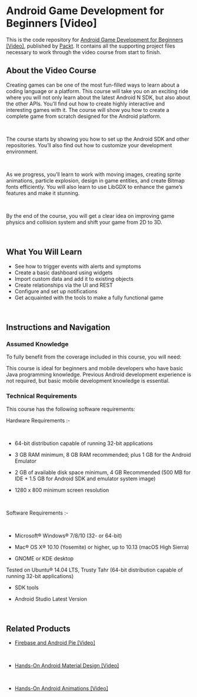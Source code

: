 


# Android Game Development for Beginners [Video]

This is the code repository for [Android Game Development for Beginners [Video]](https://www.packtpub.com/application-development/android-game-development-beginners-video?utm_source=github&utm_medium=repository&utm_campaign=9781787120822), published by [Packt](https://www.packtpub.com/?utm_source=github). It contains all the supporting project files necessary to work through the video course from start to finish.

## About the Video Course

Creating games can be one of the most fun-filled ways to learn about a coding language or a platform. This course will take you on an exciting ride where you will not only learn about the latest Android N SDK, but also about the other APIs. You’ll find out how to create highly interactive and interesting games with it. The course will show you how to create a complete game from scratch designed for the Android platform. 


 


The course starts by showing you how to set up the Android SDK and other repositories. You’ll also find out how to customize your development environment.


 


As we progress, you’ll learn to work with moving images, creating sprite animations, particle explosion, design in game entities, and create Bitmap fonts efficiently. You will also learn to use LibGDX to enhance the game’s features and make it stunning.


 


By the end of the course, you will get a clear idea on improving game physics and collision system and shift your game from 2D to 3D.


 


<H2>What You Will Learn</H2>

<DIV class=book-info-will-learn-text>

<UL>

<LI>See how to trigger events with alerts and symptoms 

<LI>Create a basic dashboard using widgets 

<LI>Import custom data and add it to existing objects 

<LI>Create relationships via the UI and REST 

<LI>Configure and set up notifications 

<LI>Get acquainted with the tools to make a fully functional game </LI></UL></DIV>


 


## Instructions and Navigation

### Assumed Knowledge

To fully benefit from the coverage included in this course, you will need:<br/>

This course is ideal for beginners and mobile developers who have basic Java programming knowledge. Previous Android development experience is not required, but basic mobile development knowledge is essential.

### Technical Requirements

This course has the following software requirements:<br/>

Hardware Requirements :-


 


- 64-bit distribution capable of running 32-bit applications

- 3 GB RAM minimum, 8 GB RAM recommended; plus 1 GB for the Android Emulator

- 2 GB of available disk space minimum, 4 GB Recommended (500 MB for IDE + 1.5 GB for Android SDK and emulator system image)

- 1280 x 800 minimum screen resolution


 


Software Requirements :-


 


- Microsoft® Windows® 7/8/10 (32- or 64-bit)

- Mac® OS X® 10.10 (Yosemite) or higher, up to 10.13 (macOS High Sierra)

- GNOME or KDE desktop

Tested on Ubuntu® 14.04 LTS, Trusty Tahr (64-bit distribution capable of running 32-bit applications)

- SDK tools

- Android Studio Latest Version


 


## Related Products

* [Firebase and Android Pie [Video]](https://www.packtpub.com/application-development/android-game-development-beginners-video?utm_source=github&utm_medium=repository&utm_campaign=9781787120822)


 


* [Hands-On Android Material Design [Video]](https://www.packtpub.com/application-development/hands-android-material-design-video?utm_source=github&utm_medium=repository&utm_campaign=9781789805581)


 


* [Hands-On Android Animations [Video]](https://www.packtpub.com/application-development/hands-android-animations-video?utm_source=github&utm_medium=repository&utm_campaign=9781838828875)
